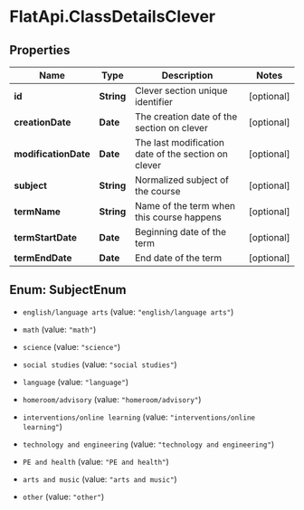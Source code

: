 # FlatApi.ClassDetailsClever

## Properties
Name | Type | Description | Notes
------------ | ------------- | ------------- | -------------
**id** | **String** | Clever section unique identifier | [optional] 
**creationDate** | **Date** | The creation date of the section on clever | [optional] 
**modificationDate** | **Date** | The last modification date of the section on clever | [optional] 
**subject** | **String** | Normalized subject of the course | [optional] 
**termName** | **String** | Name of the term when this course happens | [optional] 
**termStartDate** | **Date** | Beginning date of the term | [optional] 
**termEndDate** | **Date** | End date of the term | [optional] 


<a name="SubjectEnum"></a>
## Enum: SubjectEnum


* `english/language arts` (value: `"english/language arts"`)

* `math` (value: `"math"`)

* `science` (value: `"science"`)

* `social studies` (value: `"social studies"`)

* `language` (value: `"language"`)

* `homeroom/advisory` (value: `"homeroom/advisory"`)

* `interventions/online learning` (value: `"interventions/online learning"`)

* `technology and engineering` (value: `"technology and engineering"`)

* `PE and health` (value: `"PE and health"`)

* `arts and music` (value: `"arts and music"`)

* `other` (value: `"other"`)




